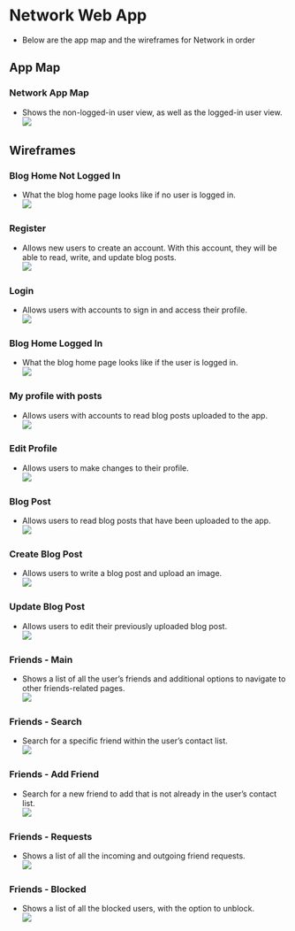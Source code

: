 # Network Web App
- Below are the app map and the wireframes for Network in order

## App Map
### Network App Map
- Shows the non-logged-in user view, as well as the logged-in user view. \
![](/ux-design/Network%20App%20Map.png)

## Wireframes
### Blog Home Not Logged In
- What the blog home page looks like if no user is logged in. \
![](/ux-design/Wireframe/Blog%20Home%20Not%20Logged%20In.png)

### Register 
- Allows new users to create an account. With this account, they will be able to read, write, and update blog posts. \
![](/ux-design/Wireframe/Register.png)

### Login
- Allows users with accounts to sign in and access their profile. \
![](/ux-design/Wireframe/Log%20In.png)

### Blog Home Logged In
- What the blog home page looks like if the user is logged in. \
![](/ux-design/Wireframe/Blog%20Home%20Logged%20In.png)

### My profile with posts 
- Allows users with accounts to read blog posts uploaded to the app. \
![](/ux-design/Wireframe/My%20profile%20with%20posts.png)

### Edit Profile
- Allows users to make changes to their profile. \
![](/ux-design/Wireframe/Edit%20Profile.png)

### Blog Post
- Allows users to read blog posts that have been uploaded to the app. \
![](/ux-design/Wireframe/Blog%20Post.png)

### Create Blog Post 
- Allows users to write a blog post and upload an image. \
![](/ux-design/Wireframe/Create%20Blog%20Post.png)

### Update Blog Post
- Allows users to edit their previously uploaded blog post. \
![](/ux-design/Wireframe/Update%20Blog%20Post.png)

### Friends - Main
- Shows a list of all the user’s friends and additional options to navigate to other friends-related pages. \
![](/ux-design/Wireframe/Friends%20-%20Main.png)

### Friends - Search
- Search for a specific friend within the user’s contact list. \
![](/ux-design/Wireframe/Friends%20-%20Search.png)

### Friends - Add Friend
- Search for a new friend to add that is not already in the user’s contact list. \
![](/ux-design/Wireframe/Friends%20-%20Add%20Friend.png)

### Friends - Requests
- Shows a list of all the incoming and outgoing friend requests. \
![](/ux-design/Wireframe/Friends%20-%20Requests.png)

### Friends - Blocked
- Shows a list of all the blocked users, with the option to unblock. \
![](/ux-design/Wireframe/Friends%20-%20Blocked.png)
